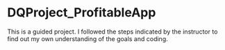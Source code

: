 # DQProject_ProfitableApp
This is a guided project. 
I followed the steps indicated by the instructor to find out my own understanding of the goals and coding. 

